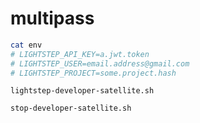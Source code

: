 # multipass

```sh
cat env 
# LIGHTSTEP_API_KEY=a.jwt.token
# LIGHTSTEP_USER=email.address@gmail.com
# LIGHTSTEP_PROJECT=some.project.hash
```

`lightstep-developer-satellite.sh`

`stop-developer-satellite.sh`
